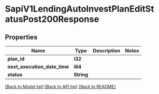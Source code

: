 # SapiV1LendingAutoInvestPlanEditStatusPost200Response

## Properties

Name | Type | Description | Notes
------------ | ------------- | ------------- | -------------
**plan_id** | **i32** |  | 
**next_execution_date_time** | **i64** |  | 
**status** | **String** |  | 

[[Back to Model list]](../README.md#documentation-for-models) [[Back to API list]](../README.md#documentation-for-api-endpoints) [[Back to README]](../README.md)


